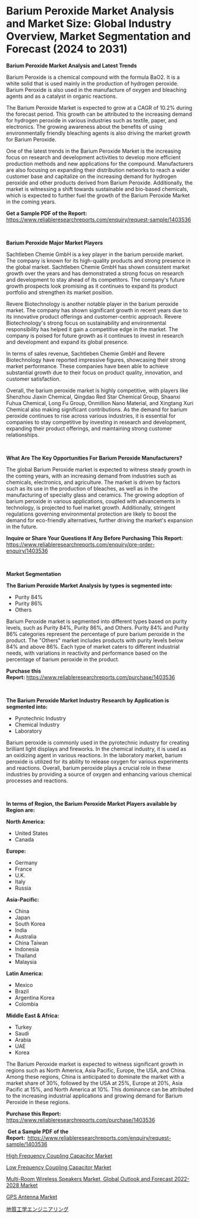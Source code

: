 <p><h1>Barium Peroxide Market Analysis and Market Size: Global Industry Overview, Market Segmentation and Forecast (2024 to 2031)</h1></p><p><strong>Barium Peroxide Market Analysis and Latest Trends</strong></p>
<p><p>Barium Peroxide is a chemical compound with the formula BaO2. It is a white solid that is used mainly in the production of hydrogen peroxide. Barium Peroxide is also used in the manufacture of oxygen and bleaching agents and as a catalyst in organic reactions.</p><p>The Barium Peroxide Market is expected to grow at a CAGR of 10.2% during the forecast period. This growth can be attributed to the increasing demand for hydrogen peroxide in various industries such as textile, paper, and electronics. The growing awareness about the benefits of using environmentally friendly bleaching agents is also driving the market growth for Barium Peroxide.</p><p>One of the latest trends in the Barium Peroxide Market is the increasing focus on research and development activities to develop more efficient production methods and new applications for the compound. Manufacturers are also focusing on expanding their distribution networks to reach a wider customer base and capitalize on the increasing demand for hydrogen peroxide and other products derived from Barium Peroxide. Additionally, the market is witnessing a shift towards sustainable and bio-based chemicals, which is expected to further fuel the growth of the Barium Peroxide Market in the coming years.</p></p>
<p><strong>Get a Sample PDF of the Report:&nbsp;</strong> <a href="https://www.reliableresearchreports.com/enquiry/request-sample/1403536">https://www.reliableresearchreports.com/enquiry/request-sample/1403536</a></p>
<p>&nbsp;</p>
<p><strong>Barium Peroxide Major Market Players</strong></p>
<p><p>Sachtleben Chemie GmbH is a key player in the barium peroxide market. The company is known for its high-quality products and strong presence in the global market. Sachtleben Chemie GmbH has shown consistent market growth over the years and has demonstrated a strong focus on research and development to stay ahead of its competitors. The company's future growth prospects look promising as it continues to expand its product portfolio and strengthen its market position.</p><p>Revere Biotechnology is another notable player in the barium peroxide market. The company has shown significant growth in recent years due to its innovative product offerings and customer-centric approach. Revere Biotechnology's strong focus on sustainability and environmental responsibility has helped it gain a competitive edge in the market. The company is poised for future growth as it continues to invest in research and development and expand its global presence.</p><p>In terms of sales revenue, Sachtleben Chemie GmbH and Revere Biotechnology have reported impressive figures, showcasing their strong market performance. These companies have been able to achieve substantial growth due to their focus on product quality, innovation, and customer satisfaction.</p><p>Overall, the barium peroxide market is highly competitive, with players like Shenzhou Jiaxin Chemical, Qingdao Red Star Chemical Group, Shaanxi Fuhua Chemical, Long Fu Group, Onmillion Nano Material, and Xingtang Xuri Chemical also making significant contributions. As the demand for barium peroxide continues to rise across various industries, it is essential for companies to stay competitive by investing in research and development, expanding their product offerings, and maintaining strong customer relationships.</p></p>
<p>&nbsp;</p>
<p><strong>What Are The Key Opportunities For Barium Peroxide Manufacturers?</strong></p>
<p><p>The global Barium Peroxide market is expected to witness steady growth in the coming years, with an increasing demand from industries such as chemicals, electronics, and agriculture. The market is driven by factors such as its use in the production of bleaches, as well as in the manufacturing of specialty glass and ceramics. The growing adoption of barium peroxide in various applications, coupled with advancements in technology, is projected to fuel market growth. Additionally, stringent regulations governing environmental protection are likely to boost the demand for eco-friendly alternatives, further driving the market's expansion in the future.</p></p>
<p><strong>Inquire or Share Your Questions If Any Before Purchasing This Report:</strong> <a href="https://www.reliableresearchreports.com/enquiry/pre-order-enquiry/1403536">https://www.reliableresearchreports.com/enquiry/pre-order-enquiry/1403536</a></p>
<p>&nbsp;</p>
<p><strong>Market Segmentation</strong></p>
<p><strong>The Barium Peroxide Market Analysis by types is segmented into:</strong></p>
<p><ul><li>Purity 84%</li><li>Purity 86%</li><li>Others</li></ul></p>
<p><p>Barium Peroxide market is segmented into different types based on purity levels, such as Purity 84%, Purity 86%, and Others. Purity 84% and Purity 86% categories represent the percentage of pure barium peroxide in the product. The "Others" market includes products with purity levels below 84% and above 86%. Each type of market caters to different industrial needs, with variations in reactivity and performance based on the percentage of barium peroxide in the product.</p></p>
<p><strong>Purchase this Report:&nbsp;</strong><a href="https://www.reliableresearchreports.com/purchase/1403536">https://www.reliableresearchreports.com/purchase/1403536</a></p>
<p>&nbsp;</p>
<p><strong>The Barium Peroxide Market Industry Research by Application is segmented into:</strong></p>
<p><ul><li>Pyrotechnic Industry</li><li>Chemical Industry</li><li>Laboratory</li></ul></p>
<p><p>Barium peroxide is commonly used in the pyrotechnic industry for creating brilliant light displays and fireworks. In the chemical industry, it is used as an oxidizing agent in various reactions. In the laboratory market, barium peroxide is utilized for its ability to release oxygen for various experiments and reactions. Overall, barium peroxide plays a crucial role in these industries by providing a source of oxygen and enhancing various chemical processes and reactions.</p></p>
<p>&nbsp;</p>
<p><strong>In terms of Region, the Barium Peroxide Market Players available by Region are:</strong></p>
<p>
    <p> <strong> North America: </strong>
        <ul>
            <li>United States</li>
            <li>Canada</li>
        </ul>
        </p> 
    <p> <strong> Europe: </strong>
        <ul>
            <li>Germany</li>
            <li>France</li>
            <li>U.K.</li>
            <li>Italy</li>
            <li>Russia</li>
        </ul>
        </p> 
    <p> <strong> Asia-Pacific: </strong>
        <ul>
            <li>China</li>
            <li>Japan</li>
            <li>South Korea</li>
            <li>India</li>
            <li>Australia</li>
            <li>China Taiwan</li>
            <li>Indonesia</li>
            <li>Thailand</li>
            <li>Malaysia</li>
        </ul>
        </p> 
    <p> <strong> Latin America: </strong>
        <ul>
            <li>Mexico</li>
            <li>Brazil</li>
            <li>Argentina Korea</li>
            <li>Colombia</li>
        </ul>
        </p> 
    <p> <strong> Middle East & Africa: </strong>
        <ul>
            <li>Turkey</li>
            <li>Saudi</li>
            <li>Arabia</li>
            <li>UAE</li>
            <li>Korea</li>
        </ul>
    </p>
    </p>
<p><p>The Barium Peroxide market is expected to witness significant growth in regions such as North America, Asia Pacific, Europe, the USA, and China. Among these regions, China is anticipated to dominate the market with a market share of 30%, followed by the USA at 25%, Europe at 20%, Asia Pacific at 15%, and North America at 10%. This dominance can be attributed to the increasing industrial applications and growing demand for Barium Peroxide in these regions.</p></p>
<p><strong>Purchase this Report: </strong><a href="https://www.reliableresearchreports.com/purchase/1403536">https://www.reliableresearchreports.com/purchase/1403536</a></p>
<p>&nbsp;<strong>Get a Sample PDF of the Report:&nbsp;&nbsp;</strong><a href="https://www.reliableresearchreports.com/enquiry/request-sample/1403536">https://www.reliableresearchreports.com/enquiry/request-sample/1403536</a></p>
<p><strong></strong></p>
<p><p><a href="https://github.com/zjyglelu/Market-Research-Report-List-1/blob/main/high-frequency-coupling-capacitor-market.md">High Frequency Coupling Capacitor Market</a></p><p><a href="https://github.com/mbisetmhermsr/Market-Research-Report-List-1/blob/main/low-frequency-coupling-capacitor-market.md">Low Frequency Coupling Capacitor Market</a></p><p><a href="https://funky-papaya-cf4.notion.site/Multi-Room-Wireless-Speakers-Market-Global-Outlook-and-Forecast-2022-2028-Market-Analysis-and-Marke-d0cbd55f8a284502a93d92faf0894863">Multi-Room Wireless Speakers Market, Global Outlook and Forecast 2022-2028 Market</a></p><p><a href="https://view.publitas.com/reportprime-1/gps-antenna-market-size-market-trends-and-growth-outlook-forecasted-for-period-from-2024-to-2031/">GPS Antenna Market</a></p><p><a href="https://medium.com/@jlrg110/%E5%9C%B0%E7%9B%A4%E5%B7%A5%E5%AD%A6%E5%B8%82%E5%A0%B4%E3%81%AF-%E5%B8%82%E5%A0%B4%E3%82%B7%E3%82%A7%E3%82%A2-%E5%B8%82%E5%A0%B4%E3%83%88%E3%83%AC%E3%83%B3%E3%83%89-%E5%B8%82%E5%A0%B4%E6%88%90%E9%95%B7%E3%81%AB%E9%96%A2%E3%81%99%E3%82%8B%E6%83%85%E5%A0%B1%E3%82%92%E6%8F%90%E4%BE%9B%E3%81%97%E3%81%BE%E3%81%99-c102a3b3a9bb">地質工学エンジニアリング</a></p></p>
